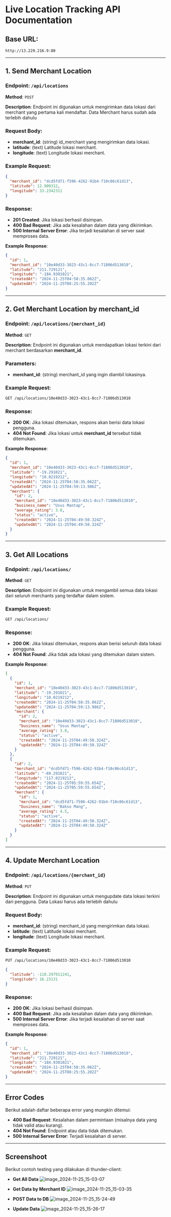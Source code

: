 
# Live Location Tracking API Documentation

## Base URL:
```
http://13.229.216.9:80
```

---

## 1. Send Merchant Location

### Endpoint: `/api/locations`
**Method**: `POST`

**Description**: Endpoint ini digunakan untuk mengirimkan data lokasi dari merchant yang pertama kali mendaftar. Data Merchant harus sudah ada terlebih dahulu

### Request Body:
- **merchant_id**: (string) id_merchant yang mengirimkan data lokasi.
- **latitude**: (text) Latitude lokasi merchant.
- **longitude**: (text) Longitude lokasi merchant.

### Example Request:
```json
{
  "merchant_id": "dcd5fd71-f596-4262-91b4-f10c06c61d13",
  "latitude": 12.909312,
  "longitude": 33.2342311
}
```

### Response:
- **201 Created**: Jika lokasi berhasil disimpan.
- **400 Bad Request**: Jika ada kesalahan dalam data yang dikirimkan.
- **500 Internal Server Error**: Jika terjadi kesalahan di server saat memproses data.

**Example Response**:
```json
{
  "id": 1,
  "merchant_id": "10e40d33-3023-43c1-8cc7-71806d513010",
  "latitude": "211.729121",
  "longitude": "-184.9301021",
  "createdAt": "2024-11-25T04:58:35.062Z",
  "updatedAt": "2024-11-25T08:25:55.202Z"
}
```

---

## 2. Get Merchant Location by merchant_id

### Endpoint: `/api/locations/{merchant_id}`
**Method**: `GET`

**Description**: Endpoint ini digunakan untuk mendapatkan lokasi terkini dari merchant berdasarkan **merchant_id**.

### Parameters:
- **merchant_id**: (string) merchant_id yang ingin diambil lokasinya.

### Example Request:
```bash
GET /api/locations/10e40d33-3023-43c1-8cc7-71806d513010
```

### Response:
- **200 OK**: Jika lokasi ditemukan, respons akan berisi data lokasi pengguna.
- **404 Not Found**: Jika lokasi untuk **merchant_id** tersebut tidak ditemukan.

**Example Response**:
```json
{
  "id": 1,
  "merchant_id": "10e40d33-3023-43c1-8cc7-71806d513010",
  "latitude": "-19.291021",
  "longitude": "10.0219212",
  "createdAt": "2024-11-25T04:58:35.062Z",
  "updatedAt": "2024-11-25T04:59:13.986Z",
  "merchant": {
    "id": 2,
    "merchant_id": "10e40d33-3023-43c1-8cc7-71806d513010",
    "business_name": "Usus Mantap",
    "average_rating": 3.8,
    "status": "active",
    "createdAt": "2024-11-25T04:49:50.324Z",
    "updatedAt": "2024-11-25T04:49:50.324Z"
  }
}
```

---

## 3. Get All Locations

### Endpoint: `/api/locations/`
**Method**: `GET`

**Description**: Endpoint ini digunakan untuk mengambil semua data lokasi dari seluruh merchants yang terdaftar dalam sistem.

### Example Request:
```bash
GET /api/locations/
```

### Response:
- **200 OK**: Jika lokasi ditemukan, respons akan berisi seluruh data lokasi pengguna.
- **404 Not Found**: Jika tidak ada lokasi yang ditemukan dalam sistem.

**Example Response**:
```json
[
  {
    "id": 1,
    "merchant_id": "10e40d33-3023-43c1-8cc7-71806d513010",
    "latitude": "-19.291021",
    "longitude": "10.0219212",
    "createdAt": "2024-11-25T04:58:35.062Z",
    "updatedAt": "2024-11-25T04:59:13.986Z",
    "merchant": {
      "id": 2,
      "merchant_id": "10e40d33-3023-43c1-8cc7-71806d513010",
      "business_name": "Usus Mantap",
      "average_rating": 3.8,
      "status": "active",
      "createdAt": "2024-11-25T04:49:50.324Z",
      "updatedAt": "2024-11-25T04:49:50.324Z"
    }
  },
  {
    "id": 2,
    "merchant_id": "dcd5fd71-f596-4262-91b4-f10c06c61d13",
    "latitude": "-69.291021",
    "longitude": "117.0219212",
    "createdAt": "2024-11-25T05:59:55.654Z",
    "updatedAt": "2024-11-25T05:59:55.654Z",
    "merchant": {
      "id": 1,
      "merchant_id": "dcd5fd71-f596-4262-91b4-f10c06c61d13",
      "business_name": "Bakso Mang",
      "average_rating": 4.5,
      "status": "active",
      "createdAt": "2024-11-25T04:49:50.324Z",
      "updatedAt": "2024-11-25T04:49:50.324Z"
    }
  }
]
```

---

## 4. Update Merchant Location

### Endpoint: `/api/locations/{merchant_id}`
**Method**: `PUT`

**Description**: Endpoint ini digunakan untuk mengupdate data lokasi terkini dari pengguna. Data Lokasi harus ada terlebih dahulu

### Request Body:
- **merchant_id**: (string) merchant_id yang mengirimkan data lokasi.
- **latitude**: (text) Latitude lokasi merchant.
- **longitude**: (text) Longitude lokasi merchant.

### Example Request:

```bash
PUT /api/locations/10e40d33-3023-43c1-8cc7-71806d513010
```
```json
{
  "latitude": -110.297911241,
  "longitude": 16.23131
}
```

### Response:
- **200 OK**: Jika lokasi berhasil disimpan.
- **400 Bad Request**: Jika ada kesalahan dalam data yang dikirimkan.
- **500 Internal Server Error**: Jika terjadi kesalahan di server saat memproses data.

**Example Response**:
```json
{
  "id": 1,
  "merchant_id": "10e40d33-3023-43c1-8cc7-71806d513010",
  "latitude": "211.729121",
  "longitude": "-184.9301021",
  "createdAt": "2024-11-25T04:58:35.062Z",
  "updatedAt": "2024-11-25T08:25:55.202Z"
}
```

---

## Error Codes

Berikut adalah daftar beberapa error yang mungkin ditemui:

- **400 Bad Request**: Kesalahan dalam permintaan (misalnya data yang tidak valid atau kurang).
- **404 Not Found**: Endpoint atau data tidak ditemukan.
- **500 Internal Server Error**: Terjadi kesalahan di server.

---

## Screenshoot

Berikut contoh testing yang dilakukan di thunder-client:

- **Get All Data** 
![image_2024-11-25_15-03-07](https://github.com/user-attachments/assets/10dc8519-0ad4-4a72-a872-ae9a00e4c843)

- **Get Data by Merchant ID**
![image_2024-11-25_15-03-35](https://github.com/user-attachments/assets/d2f60e8c-d738-4638-804e-f7a5082aef8a)

- **POST Data to DB**
![image_2024-11-25_15-24-49](https://github.com/user-attachments/assets/decb568f-1cd8-435d-b365-97d055e2e49f)

- **Update Data**
![image_2024-11-25_15-26-17](https://github.com/user-attachments/assets/4f9ba6d8-be56-4a7c-8e59-706c20a417b0)

